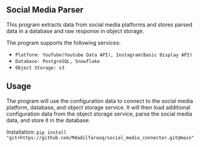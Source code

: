 Social Media Parser
----

This program extracts data from social media platforms and stores parsed data in a database and raw response in object storage.

The program supports the following services:
- `Platform: YouTube(Youtube Data API), Instagram(Basic Display API)`
- `Database: PostgreSQL, Snowflake`
- `Object Storage: s3`

Usage
----

The program will use the configuration data to connect to the social media platform, database, and object storage service. 
It will then load additional configuration data from the object storage service, parse the social media data, and store it in the database.

Installation: `pip install "git+https://github.com/Mdadilfarooq/social_media_connector.git@main"`
